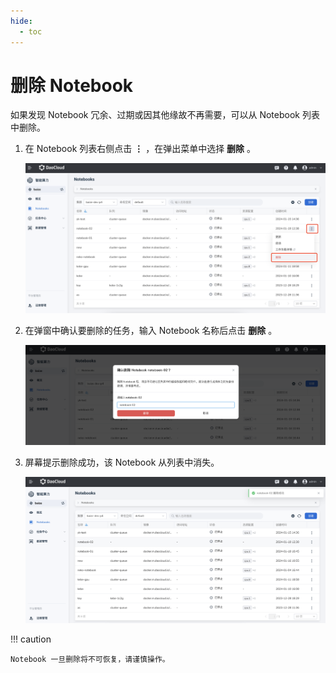 ```yaml
---
hide:
  - toc
---
```


# 删除 Notebook

如果发现 Notebook 冗余、过期或因其他缘故不再需要，可以从 Notebook 列表中删除。

1. 在 Notebook 列表右侧点击 **⋮** ，在弹出菜单中选择 **删除** 。

    ![删除](../../images/nb-delete01.png)

1. 在弹窗中确认要删除的任务，输入 Notebook 名称后点击 **删除** 。

    ![确认删除](../../images/nb-delete02.png)

1. 屏幕提示删除成功，该 Notebook 从列表中消失。

    ![已删除](../../images/nb-delete03.png)

!!! caution

    Notebook 一旦删除将不可恢复，请谨慎操作。
